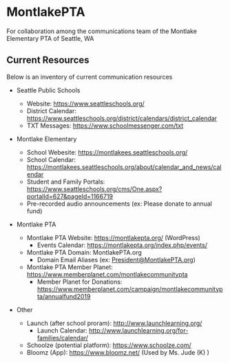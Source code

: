# MontlakePTA
For collaboration among the communications team of the Montlake Elementary PTA of Seattle, WA

## Current Resources
Below is an inventory of current communication resources

* Seattle Public Schools
  * Website: https://www.seattleschools.org/
  * District Calendar: https://www.seattleschools.org/district/calendars/district_calendar
  * TXT Messages: https://www.schoolmessenger.com/txt

* Montlake Elementary
  * School Webesite: https://montlakees.seattleschools.org/
  * School Calendar: https://montlakees.seattleschools.org/about/calendar_and_news/calendar
  * Student and Family Portals: https://www.seattleschools.org/cms/One.aspx?portalId=627&pageId=1166719
  * Pre-recorded audio announcements (ex: Please donate to annual fund)

* Montlake PTA
  * Montlake PTA Website: https://montlakepta.org/ (WordPress)
    * Events Calendar: https://montlakepta.org/index.php/events/
  * Montlake PTA Domain: MontlakePTA.org
    * Domain Email Aliases (ex: President@MontlakePTA.org) 
  * Montlake PTA Member Planet: https://www.memberplanet.com/montlakecommunitypta 
    * Member Planet for Donations: https://www.memberplanet.com/campaign/montlakecommunitypta/annualfund2019 

* Other
  * Launch (after school proram): http://www.launchlearning.org/
    * Launch Calendar: http://www.launchlearning.org/for-families/calendar/
  * Schoolze (potential platform): https://www.schoolze.com/
  * Bloomz (App): https://www.bloomz.net/ (Used by Ms. Jude (K) )
